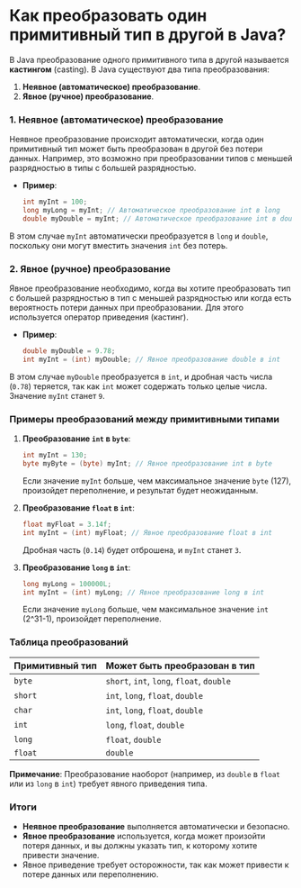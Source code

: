 # Как преобразовать один примитивный тип в другой в Java?

В Java преобразование одного примитивного типа в другой называется **кастингом** (casting). В Java существуют два типа преобразования:

1. **Неявное (автоматическое) преобразование**.
2. **Явное (ручное) преобразование**.

### 1. Неявное (автоматическое) преобразование
Неявное преобразование происходит автоматически, когда один примитивный тип может быть преобразован в другой без потери данных. Например, это возможно при преобразовании типов с меньшей разрядностью в типы с большей разрядностью.

- **Пример**:
  ```java
  int myInt = 100;
  long myLong = myInt; // Автоматическое преобразование int в long
  double myDouble = myInt; // Автоматическое преобразование int в double
  ```

В этом случае `myInt` автоматически преобразуется в `long` и `double`, поскольку они могут вместить значения `int` без потерь.

### 2. Явное (ручное) преобразование
Явное преобразование необходимо, когда вы хотите преобразовать тип с большей разрядностью в тип с меньшей разрядностью или когда есть вероятность потери данных при преобразовании. Для этого используется оператор приведения (кастинг).

- **Пример**:
  ```java
  double myDouble = 9.78;
  int myInt = (int) myDouble; // Явное преобразование double в int
  ```

В этом случае `myDouble` преобразуется в `int`, и дробная часть числа (`0.78`) теряется, так как `int` может содержать только целые числа. Значение `myInt` станет `9`.

### Примеры преобразований между примитивными типами

1. **Преобразование `int` в `byte`**:
   ```java
   int myInt = 130;
   byte myByte = (byte) myInt; // Явное преобразование int в byte
   ```
   Если значение `myInt` больше, чем максимальное значение `byte` (127), произойдет переполнение, и результат будет неожиданным.

2. **Преобразование `float` в `int`**:
   ```java
   float myFloat = 3.14f;
   int myInt = (int) myFloat; // Явное преобразование float в int
   ```
   Дробная часть (`0.14`) будет отброшена, и `myInt` станет `3`.

3. **Преобразование `long` в `int`**:
   ```java
   long myLong = 100000L;
   int myInt = (int) myLong; // Явное преобразование long в int
   ```
   Если значение `myLong` больше, чем максимальное значение `int` (2^31-1), произойдет переполнение.

### Таблица преобразований

| Примитивный тип | Может быть преобразован в тип |
|----------------|-------------------------------|
| `byte`         | `short`, `int`, `long`, `float`, `double` |
| `short`        | `int`, `long`, `float`, `double` |
| `char`         | `int`, `long`, `float`, `double` |
| `int`          | `long`, `float`, `double` |
| `long`         | `float`, `double` |
| `float`        | `double` |

**Примечание**: Преобразование наоборот (например, из `double` в `float` или из `long` в `int`) требует явного приведения типа.

### Итоги
- **Неявное преобразование** выполняется автоматически и безопасно.
- **Явное преобразование** используется, когда может произойти потеря данных, и вы должны указать тип, к которому хотите привести значение.
- Явное приведение требует осторожности, так как может привести к потере данных или переполнению.